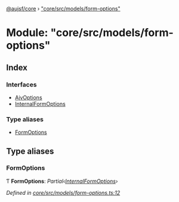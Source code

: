[@aujsf/core](../README.md) › ["core/src/models/form-options"](_core_src_models_form_options_.md)

# Module: "core/src/models/form-options"

## Index

### Interfaces

* [AjvOptions](../interfaces/_core_src_models_form_options_.ajvoptions.md)
* [InternalFormOptions](../interfaces/_core_src_models_form_options_.internalformoptions.md)

### Type aliases

* [FormOptions](_core_src_models_form_options_.md#formoptions)

## Type aliases

###  FormOptions

Ƭ **FormOptions**: *Partial‹[InternalFormOptions](../interfaces/_core_src_models_form_options_.internalformoptions.md)›*

*Defined in [core/src/models/form-options.ts:12](https://github.com/jbockle/au-jsonschema-form/blob/05b11cf/packages/core/src/models/form-options.ts#L12)*
